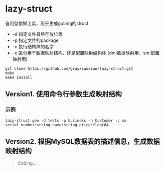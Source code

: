 # lazy-struct
自用型偷懒工具，用于生成golang的struct
- -d 指定文件最终存放位置
- -p 指定文件的package
- -n 执行结构体的名字
- -c 区分用于数据映射结构，还是配置映射结构体 (dm:数据映射用，sm:配置映射用)

```
git clone https://github.com/grayxiaoxiao/lazy-struct.git
make
make install
```

## Version1. 使用命令行参数生成映射结构
### 示例
```
lazy-struct gen -d tests -p business -n Customer -c sm serial_number:string name:string price:float64
```

## Version2. 根据MySQL数据表的描述信息，生成数据映射结构
> Coding....
